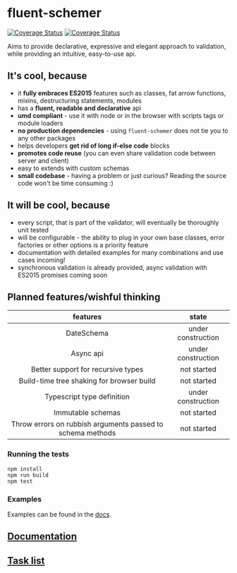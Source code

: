 # fluent-schemer

<a href='https://travis-ci.org/KonstantinSimeonov/fluent-schemer'><img src='https://travis-ci.org/KonstantinSimeonov/fluent-schemer.svg?branch=master' alt='Coverage Status' /></a> <a href='https://coveralls.io/github/KonstantinSimeonov/fluent-schemer'><img src='https://coveralls.io/repos/github/KonstantinSimeonov/fluent-schemer/badge.svg' alt='Coverage Status' /></a>

Aims to provide declarative, expressive and elegant approach to validation, while providing an intuitive, easy-to-use api.

## It's cool, because
- it **fully embraces ES2015** features such as classes, fat arrow functions, mixins, destructuring statements, modules
- has a **fluent, readable and declarative** api
- **umd compliant** - use it with node or in the browser with scripts tags or module loaders
- **no production dependencies** - using `fluent-schemer` does not tie you to any other packages
- helps developers **get rid of long if-else code** blocks
- **promotes code reuse** (you can even share validation code between server and client)
- easy to extends with custom schemas
- **small codebase** - having a problem or just curious? Reading the source code won't be time consuming :)

## It will be cool, because
- every script, that is part of the validator, will eventually be thoroughly unit tested
- will be configurable - the ability to plug in your own base classes, error factories or other options is a priority feature
- documentation with detailed examples for many combinations and use cases incoming!
- synchronous validation is already provided, async validation with ES2015 promises coming soon

## Planned features/wishful thinking

| features                                                   | state                                    |
|:----------------------------------------------------------:|:----------------------------------------:|
| DateSchema                                                 | under construction                       |
| Async api                                                  | under construction                       |
| Better support for recursive types                         | not started                              |
| Build-time tree shaking for browser build                  | not started                              |
| Typescript type definition                                 | under construction                       |
| Immutable schemas                                          | not started                              |
| Throw errors on rubbish arguments passed to schema methods | not started                              |

### Running the tests

```
npm install
npm run build
npm test
```

### Examples

Examples can be found in the [docs](./docs).

## [Documentation](./docs/QUICKSTART.md)
## [Task list](./TODOS.md)
